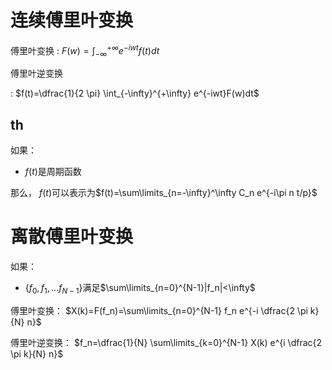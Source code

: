 # 连续傅里叶变换

傅里叶变换
: $F(w)=\int_{-\infty}^{+\infty} e^{-iwt} f(t) dt$

傅里叶逆变换

: $f(t)=\dfrac{1}{2 \pi} \int_{-\infty}^{+\infty} e^{-iwt}F(w)dt$

## th
如果：
- $f(t)$是周期函数

那么，
$f(t)$可以表示为$f(t)=\sum\limits_{n=-\infty}^\infty C_n e^{-i\pi n t/p}$




#  离散傅里叶变换
如果：
- $\{ f_0,f_1,...f_{N-1}  \}$满足$\sum\limits_{n=0}^{N-1}|f_n|<\infty$

傅里叶变换：
$X(k)=F(f_n)=\sum\limits_{n=0}^{N-1} f_n e^{-i \dfrac{2 \pi k}{N} n}$

傅里叶逆变换：
$f_n=\dfrac{1}{N} \sum\limits_{k=0}^{N-1} X(k) e^{i \dfrac{2 \pi k}{N} n}$
